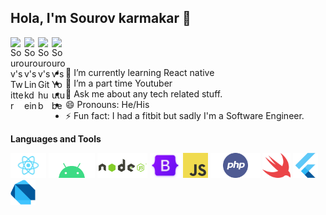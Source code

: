 <!-- ## Hola, I'm [Sourov karmakar!](https://pawan.live) 👋 -->

## Hola, I'm Sourov karmakar 👋

<a href="https://twitter.com/KarmakarSourov1">
  <img align="left" alt="Sourov's Twitter" width="22px" src="https://cdn.jsdelivr.net/npm/simple-icons@v3/icons/twitter.svg" />
</a>
<a href="https://www.linkedin.com/in/sourov-karmakar-9a1299116/">
  <img align="left" alt="Sourov's Linkdein" width="22px" src="https://cdn.jsdelivr.net/npm/simple-icons@v3/icons/linkedin.svg" />
</a>
<a href="https://github.com/kikusourabh">
  <img align="left" alt="Sourov's Github" width="22px" src="https://cdn.jsdelivr.net/npm/simple-icons@v3/icons/github.svg" />
</a>
<a href="https://www.youtube.com/channel/UCcsJa71zJgNGw_kChPvYJGg">
  <img align="left" alt="Sourov's Youtube" width="22px" src="https://cdn.jsdelivr.net/npm/simple-icons@v3/icons/youtube.svg" />
</a>

<br/>
<br/>

<!-- - 🔭 I’m currently working on [Frontier Wallet](https://frontierwallet.com). -->

- 🌱 I’m currently learning React native
- 👯 I’m a part time Youtuber
- 💬 Ask me about any tech related stuff.
- 😄 Pronouns: He/His
- ⚡ Fun fact: I had a fitbit but sadly I'm a Software Engineer.

**Languages and Tools**

<code><img height="40" src="https://raw.githubusercontent.com/kikusourabh/kikusourabh/master/react-native.png"></code>
<code><img height="40" src="https://raw.githubusercontent.com/kikusourabh/kikusourabh/master/android.png"></code>
<code><img height="40" src="https://raw.githubusercontent.com/kikusourabh/kikusourabh/master/nodejs.png"></code>
<code><img height="40" src="https://raw.githubusercontent.com/kikusourabh/kikusourabh/master/bootstrap.png"></code>
<code><img height="40" src="https://raw.githubusercontent.com/kikusourabh/kikusourabh/master/JavaScript.png"></code>
<code><img height="40" src="https://raw.githubusercontent.com/kikusourabh/kikusourabh/master/php.png"></code>
<code><img height="40" src="https://raw.githubusercontent.com/kikusourabh/kikusourabh/master/swift.png"></code>
<code><img height="40" src="https://raw.githubusercontent.com/kikusourabh/kikusourabh/master/flutter.png"></code>
<code><img height="40" src="https://raw.githubusercontent.com/kikusourabh/kikusourabh/master/dart.png"></code>
